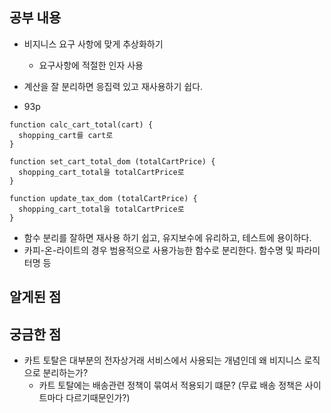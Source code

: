 ## 공부 내용

- 비지니스 요구 사항에 맞게 추상화하기
  - 요구사항에 적절한 인자 사용
- 계산을 잘 분리하면 응집력 있고 재사용하기 쉽다.

- 93p

```
function calc_cart_total(cart) {
  shopping_cart를 cart로
}

function set_cart_total_dom (totalCartPrice) {
  shopping_cart_total을 totalCartPrice로
}

function update_tax_dom (totalCartPrice) {
  shopping_cart_total을 totalCartPrice로
}
```

- 함수 분리를 잘하면 재사용 하기 쉽고, 유지보수에 유리하고, 테스트에 용이하다.
- 카피-온-라이트의 경우 범용적으로 사용가능한 함수로 분리한다. 함수명 및 파라미터명 등

## 알게된 점

## 궁금한 점

- 카트 토탈은 대부분의 전자상거래 서비스에서 사용되는 개념인데 왜 비지니스 로직으로 분리하는가?
  - 카트 토탈에는 배송관련 정책이 묶여서 적용되기 떄문? (무료 배송 정책은 사이트마다 다르기때문인가?)
